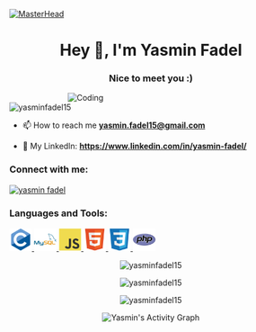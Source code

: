 [![MasterHead](https://res.cloudinary.com/practicaldev/image/fetch/s--7-s6BXGM--/c_imagga_scale,f_auto,fl_progressive,h_420,q_auto,w_1000/https://dev-to-uploads.s3.amazonaws.com/i/th2i72qu0rnt6hr9zn43.jpg)]()
<h1 align="center">Hey 👋, I'm Yasmin Fadel</h1>
<h3 align="center">Nice to meet you :)</h3>
<img align="right" alt="Coding" width="400" src="https://cdn.dribbble.com/users/1144208/screenshots/2655434/week6---git-scared.gif">

<p align="left"> <img src="https://komarev.com/ghpvc/?username=yasminfadel15&label=Profile%20views&color=0e75b6&style=flat" alt="yasminfadel15" /> </p>

- 📫 How to reach me **yasmin.fadel15@gmail.com**

- 📄 My Linkedln: **https://www.linkedin.com/in/yasmin-fadel/**

<h3 align="left">Connect with me:</h3>
<p align="left">
<a href="https://linkedin.com/in/yasmin fadel" target="blank"><img align="center" src="https://raw.githubusercontent.com/rahuldkjain/github-profile-readme-generator/master/src/images/icons/Social/linked-in-alt.svg" alt="yasmin fadel" height="30" width="40" /></a>
</p>

<h3 align="left">Languages and Tools:</h3>
<p align="left"> 
  <a href="https://www.cprogramming.com/" target="_blank" rel="noreferrer"> 
    <img src="https://raw.githubusercontent.com/devicons/devicon/master/icons/c/c-original.svg" alt="c" width="40" height="40"/> 
  </a> 
  <a href="https://www.mysql.com/" target="_blank" rel="noreferrer"> 
    <img src="https://raw.githubusercontent.com/devicons/devicon/master/icons/mysql/mysql-original-wordmark.svg" alt="mysql" width="40" height="40"/> 
  </a> 
  <a href="https://developer.mozilla.org/en-US/docs/Web/JavaScript" target="_blank" rel="noreferrer"> 
    <img src="https://raw.githubusercontent.com/devicons/devicon/master/icons/javascript/javascript-original.svg" alt="javascript" width="40" height="40"/> 
  </a> 
  <a href="https://developer.mozilla.org/en-US/docs/Web/HTML" target="_blank" rel="noreferrer"> 
    <img src="https://raw.githubusercontent.com/devicons/devicon/master/icons/html5/html5-original.svg" alt="html" width="40" height="40"/> 
  </a> 
  <a href="https://developer.mozilla.org/en-US/docs/Web/CSS" target="_blank" rel="noreferrer"> 
    <img src="https://raw.githubusercontent.com/devicons/devicon/master/icons/css3/css3-original.svg" alt="css" width="40" height="40"/> 
  </a> 
  <a href="https://www.php.net/" target="_blank" rel="noreferrer"> 
    <img src="https://raw.githubusercontent.com/devicons/devicon/master/icons/php/php-original.svg" alt="php" width="40" height="40"/> 
  </a>
</p>

<div align="center">
  <p>
    <img src="https://github-readme-stats.vercel.app/api/top-langs?username=yasminfadel15&show_icons=true&locale=en&layout=compact" alt="yasminfadel15" />
  </p>
  <p>
    <img src="https://github-readme-stats.vercel.app/api?username=yasminfadel15&show_icons=true&locale=en" alt="yasminfadel15" />
  </p>
  <p>
    <img src="https://github-readme-streak-stats.herokuapp.com/?user=yasminfadel15&" alt="yasminfadel15" />
  </p>
  <p>
    <img src="https://github-readme-activity-graph.cyclic.app/graph?username=yasminfadel15&bg_color=ffffff&color=000000&line=000000&point=00bfff&area=true&hide_border=true" alt="Yasmin's Activity Graph" />
  </p>
</div>

